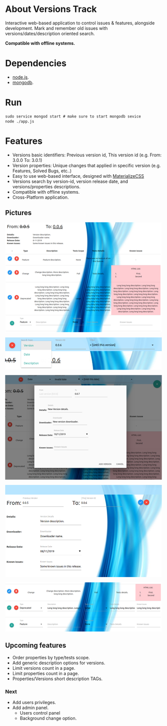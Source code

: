 # About Versions Track
Interactive web-based application to control issues & features, alongside development.
Mark and remember old issues with versions/dates/description oriented search.

**Compatible with offline systems.**

# Dependencies
* [node.js](https://nodejs.org/en/).
* [mongodb](https://www.mongodb.com/).

# Run
```
sudo service mongod start # make sure to start mongodb sevice
node ./app.js
```

# Features
* Versions basic identifiers: Previous version id, This version id (e.g. From: 3.0.0 To: 3.0.1)
* Version properties: Unique changes that applied in specific version (e.g. Features, Solved Bugs, etc..)
* Easy to use web-based interface, designed with [MaterializeCSS](https://materializecss.com/)
* Versions search by version-id, version release date, and versions/properties descriptions.
* Compatible with offline systems.
* Cross-Platform application.

## Pictures
![Version Overview](./images/VersionsTrack-11.png)

![Search section](./images/VersionsTrack-12-Search.png)

![Add new version](./images/VersionsTrack-13-NewVersion.png)

![Modify version](./images/VersionsTrack-14-ModifyVersion.png)

![Modify version's property](./images/VersionsTrack-15-ModifyProperty.png)

## Upcoming features
* Order properties by type/tests scope.
* Add generic description options for versions.
* Limit versions count in a page.
* Limit properties count in a page.
* Properties/Versions short description TAGs.

### Next
* Add users privileges.
* Add admin panel.
    * Users control panel
    * Background change option.
